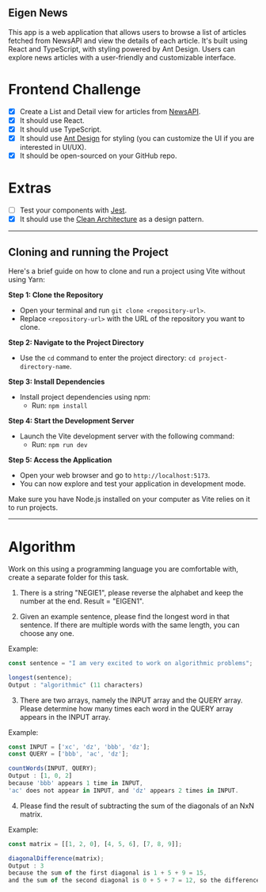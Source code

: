 ## Eigen News
This app is a web application that allows users to browse a list of articles fetched from NewsAPI and view the details of each article. It's built using React and TypeScript, with styling powered by Ant Design. Users can explore news articles with a user-friendly and customizable interface.

# Frontend Challenge

- [x] Create a List and Detail view for articles from [NewsAPI](https://newsapi.org/).
- [x] It should use React.
- [x] It should use TypeScript.
- [x] It should use [Ant Design](https://ant.design/) for styling (you can customize the UI if you are interested in UI/UX).
- [x] It should be open-sourced on your GitHub repo.

# Extras
- [ ] Test your components with [Jest](https://jest-everywhere.now.sh).
- [x] It should use the [Clean Architecture](https://medium.com/@rostislavdugin/the-clean-architecture-using-react-and-typescript-a832662af803) as a design pattern.

------

## Cloning and running the Project

Here's a brief guide on how to clone and run a project using Vite without using Yarn:

**Step 1: Clone the Repository**
- Open your terminal and run `git clone <repository-url>`.
- Replace `<repository-url>` with the URL of the repository you want to clone.

**Step 2: Navigate to the Project Directory**
- Use the `cd` command to enter the project directory: `cd project-directory-name`.

**Step 3: Install Dependencies**
- Install project dependencies using npm:
  - Run: `npm install`

**Step 4: Start the Development Server**
- Launch the Vite development server with the following command:
  - Run: `npm run dev`

**Step 5: Access the Application**
- Open your web browser and go to `http://localhost:5173`.
- You can now explore and test your application in development mode.

Make sure you have Node.js installed on your computer as Vite relies on it to run projects.

------

# Algorithm
Work on this using a programming language you are comfortable with, create a separate folder for this task.

1. There is a string "NEGIE1", please reverse the alphabet and keep the number at the end. Result = "EIGEN1".

2. Given an example sentence, please find the longest word in that sentence. If there are multiple words with the same length, you can choose any one.

Example:
```js
const sentence = "I am very excited to work on algorithmic problems";

longest(sentence); 
Output : "algorithmic" (11 characters)
```

3. There are two arrays, namely the INPUT array and the QUERY array. Please determine how many times each word in the QUERY array appears in the INPUT array.

Example:
```js
const INPUT = ['xc', 'dz', 'bbb', 'dz'];
const QUERY = ['bbb', 'ac', 'dz'];

countWords(INPUT, QUERY);
Output : [1, 0, 2] 
because 'bbb' appears 1 time in INPUT,
'ac' does not appear in INPUT, and 'dz' appears 2 times in INPUT.
```

4. Please find the result of subtracting the sum of the diagonals of an NxN matrix.

Example:
```js
const matrix = [[1, 2, 0], [4, 5, 6], [7, 8, 9]];

diagonalDifference(matrix);
Output : 3 
because the sum of the first diagonal is 1 + 5 + 9 = 15,
and the sum of the second diagonal is 0 + 5 + 7 = 12, so the difference is 15 - 12 = 3.
```
